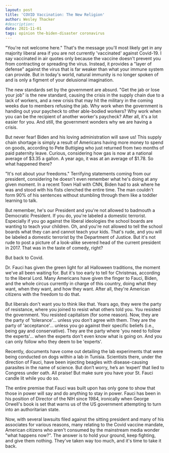 ```yaml
---
layout: post
title: 'COVID Vaccination: The New Religion'
author: Wesley Thacker
#description:
date: 2021-11-01
tags: opinion the-biden-disaster coronavirus
---
```


"You're not welcome here." That's the message you'll most likely get in any majority liberal area if you are not currently 'vaccinated' against Covid-19. I say vaccinated in air quotes only because the vaccine doesn't prevent you from contracting or spreading the virus. Instead, it provides a "layer of defense" against the virus that is far weaker than what your immune system can provide. But in today's world, natural immunity is no longer spoken of and is only a figment of your delusional imagination.

The new standards set by the government are absurd. "Get the jab or lose your job" is the new standard, causing the crisis in the supply chain due to a lack of workers, and a new crisis that may hit the military in the coming weeks due to members refusing the jab. Why work when the government is handing out your paycheck to other able-bodied workers? Why work when you can be the recipient of another worker's paycheck? After all, it's a lot easier for you. And still, the government wonders why we are having a crisis.

But never fear! Biden and his loving administration will save us! This supply chain shortage is simply a result of Americans having more money to spend on goods, according to Pete Buttigieg who just returned from two months of paid paternity leave. Curious, considering how gas is now at a national average of $3.35 a gallon. A year ago, it was at an average of $1.78. So what happened there?

"It's not about your freedoms." Terrifying statements coming from our president, considering he doesn't even remember what he's doing at any given moment. In a recent Town Hall with CNN, Biden had to ask where he was and stood with his fists clenched the entire time. The man couldn't form 90% of his sentences without stumbling through them like a toddler learning to talk.

But remember, he's our President and you're not allowed to badmouth a Democratic President. If you do, you're labeled a domestic terrorist. Especially if you go against the liberal ideologies the school boards are wanting to teach your children. Oh, and you're not allowed to tell the school boards what they can and cannot teach your kids. That's rude, and you will be labeled a domestic terrorist by the Department of Justice. But it's not rude to post a picture of a look-alike severed head of the current president in 2017. That was in the taste of comedy, right?

But back to Covid.

Dr. Fauci has given the green light for all Halloween traditions, the moment we've all been waiting for. But it's too early to tell for Christmas, according to the liberal Lord. Many Americans have given the finger to Fauci, Biden, and the whole circus currently in charge of this country, doing what they want, when they want, and how they want. After all, they're American citizens with the freedom to do that.

But liberals don't want you to think like that. Years ago, they were the party of resistance, where you joined to resist what others told you. You resisted the government. You resisted capitalism (for some reason). Now, they are the party of 'tolerance'... unless you don't agree with them. They are the party of 'acceptance'... unless you go against their specific beliefs (i.e., being gay and conservative). They are the party where 'you need to follow the experts'... when the experts don't even know what is going on. And you can only follow who they deem to be 'experts'.

Recently, documents have come out detailing the lab experiments that were being conducted on dogs within a lab in Tunisia. Scientists there, under the direction of Fauci, have been injecting beagles with disease-causing parasites in the name of science. But don’t worry, he’s an ‘expert’ that lied to Congress under oath. All praise! But make sure you have your St. Fauci candle lit while you do so.

The entire premise that Fauci was built upon has only gone to show that those in power will say and do anything to stay in power. Fauci has been in his position of Director of the NIH since 1984, ironically when George Orwell's book is set that warns us of the US government attempting to turn into an authoritarian state.

Now, with several lawsuits filed against the sitting president and many of his associates for various reasons, many relating to the Covid vaccine mandate, American citizens who aren't consumed by the mainstream media wonder "what happens now?". The answer is to hold your ground, keep fighting, and give them nothing. They've taken way too much, and it's time to take it back.